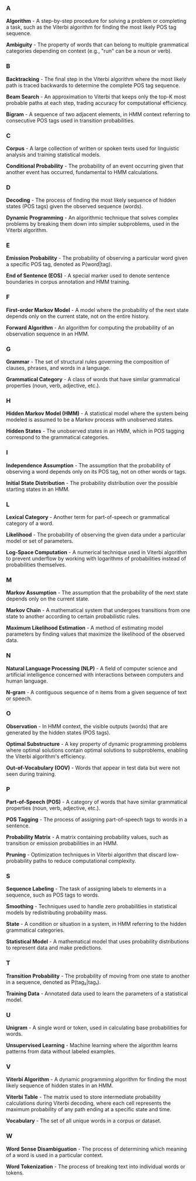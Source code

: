 ### A

**Algorithm** - A step-by-step procedure for solving a problem or completing a task, such as the Viterbi algorithm for finding the most likely POS tag sequence.

**Ambiguity** - The property of words that can belong to multiple grammatical categories depending on context (e.g., "run" can be a noun or verb).

### B

**Backtracking** - The final step in the Viterbi algorithm where the most likely path is traced backwards to determine the complete POS tag sequence.

**Beam Search** - An approximation to Viterbi that keeps only the top-K most probable paths at each step, trading accuracy for computational efficiency.

**Bigram** - A sequence of two adjacent elements, in HMM context referring to consecutive POS tags used in transition probabilities.

### C

**Corpus** - A large collection of written or spoken texts used for linguistic analysis and training statistical models.

**Conditional Probability** - The probability of an event occurring given that another event has occurred, fundamental to HMM calculations.

### D

**Decoding** - The process of finding the most likely sequence of hidden states (POS tags) given the observed sequence (words).

**Dynamic Programming** - An algorithmic technique that solves complex problems by breaking them down into simpler subproblems, used in the Viterbi algorithm.

### E

**Emission Probability** - The probability of observing a particular word given a specific POS tag, denoted as P(word|tag).

**End of Sentence (EOS)** - A special marker used to denote sentence boundaries in corpus annotation and HMM training.

### F

**First-order Markov Model** - A model where the probability of the next state depends only on the current state, not on the entire history.

**Forward Algorithm** - An algorithm for computing the probability of an observation sequence in an HMM.

### G

**Grammar** - The set of structural rules governing the composition of clauses, phrases, and words in a language.

**Grammatical Category** - A class of words that have similar grammatical properties (noun, verb, adjective, etc.).

### H

**Hidden Markov Model (HMM)** - A statistical model where the system being modeled is assumed to be a Markov process with unobserved states.

**Hidden States** - The unobserved states in an HMM, which in POS tagging correspond to the grammatical categories.

### I

**Independence Assumption** - The assumption that the probability of observing a word depends only on its POS tag, not on other words or tags.

**Initial State Distribution** - The probability distribution over the possible starting states in an HMM.

### L

**Lexical Category** - Another term for part-of-speech or grammatical category of a word.

**Likelihood** - The probability of observing the given data under a particular model or set of parameters.

**Log-Space Computation** - A numerical technique used in Viterbi algorithm to prevent underflow by working with logarithms of probabilities instead of probabilities themselves.

### M

**Markov Assumption** - The assumption that the probability of the next state depends only on the current state.

**Markov Chain** - A mathematical system that undergoes transitions from one state to another according to certain probabilistic rules.

**Maximum Likelihood Estimation** - A method of estimating model parameters by finding values that maximize the likelihood of the observed data.

### N

**Natural Language Processing (NLP)** - A field of computer science and artificial intelligence concerned with interactions between computers and human language.

**N-gram** - A contiguous sequence of n items from a given sequence of text or speech.

### O

**Observation** - In HMM context, the visible outputs (words) that are generated by the hidden states (POS tags).

**Optimal Substructure** - A key property of dynamic programming problems where optimal solutions contain optimal solutions to subproblems, enabling the Viterbi algorithm's efficiency.

**Out-of-Vocabulary (OOV)** - Words that appear in test data but were not seen during training.

### P

**Part-of-Speech (POS)** - A category of words that have similar grammatical properties (noun, verb, adjective, etc.).

**POS Tagging** - The process of assigning part-of-speech tags to words in a sentence.

**Probability Matrix** - A matrix containing probability values, such as transition or emission probabilities in an HMM.

**Pruning** - Optimization techniques in Viterbi algorithm that discard low-probability paths to reduce computational complexity.

### S

**Sequence Labeling** - The task of assigning labels to elements in a sequence, such as POS tags to words.

**Smoothing** - Techniques used to handle zero probabilities in statistical models by redistributing probability mass.

**State** - A condition or situation in a system, in HMM referring to the hidden grammatical categories.

**Statistical Model** - A mathematical model that uses probability distributions to represent data and make predictions.

### T

**Transition Probability** - The probability of moving from one state to another in a sequence, denoted as P(tag₂|tag₁).

**Training Data** - Annotated data used to learn the parameters of a statistical model.

### U

**Unigram** - A single word or token, used in calculating base probabilities for words.

**Unsupervised Learning** - Machine learning where the algorithm learns patterns from data without labeled examples.

### V

**Viterbi Algorithm** - A dynamic programming algorithm for finding the most likely sequence of hidden states in an HMM.

**Viterbi Table** - The matrix used to store intermediate probability calculations during Viterbi decoding, where each cell represents the maximum probability of any path ending at a specific state and time.

**Vocabulary** - The set of all unique words in a corpus or dataset.

### W

**Word Sense Disambiguation** - The process of determining which meaning of a word is used in a particular context.

**Word Tokenization** - The process of breaking text into individual words or tokens.
